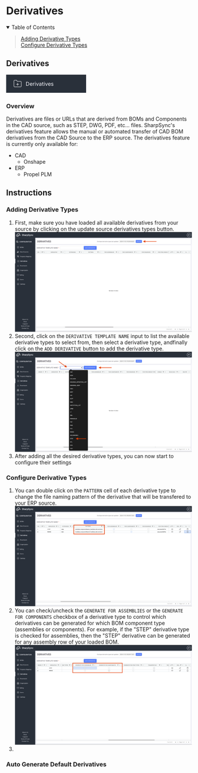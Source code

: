 # Derivatives

<details open>
<summary>Table of Contents</summary>
<blockquote>

[Adding Derivative Types](#adding-derivative-types)  
[Configure Derivative Types](#configure-derivative-types)  
</blockquote>
</details>

## Derivatives

!["Derivatives"](images/Derivatives.png)

### Overview

Derivatives are files or URLs that are derived from BOMs and Components in the CAD source, such as STEP, DWG, PDF, etc... files.
SharpSync's derivatives feature allows the manual or automated transfer of CAD BOM derivatives from the CAD Source to the ERP source.
The derivatives feature is currently only available for:
* CAD
  * Onshape
* ERP
  * Propel PLM

## Instructions

### Adding Derivative Types

1. First, make sure you have loaded all available derivatives from your source by clicking on the update source derivatives types button.
![Alt text](images/Derivatives1.png "Update Derivatives Types")
2. Second, click on the `DERIVATIVE TEMPLATE NAME` input to list the available derivative types to select from, then select a derivative type, andfinally click on the `ADD DERIVATIVE` button to add the derivative type.
![Alt text](images/Derivatives2.png "Add Derivative Type")
3. After adding all the desired derivative types, you can now start to configure their settings

### Configure Derivative Types

1. You can double click on the `PATTERN` cell of each derivative type to change the file naming pattern of the derivative that will be transfered to your ERP source.
![Alt text](images/Derivatives3.png "Configure Derivative Type Naming Pattern")
2. You can check/uncheck the `GENERATE FOR ASSEMBLIES` or the `GENERATE FOR COMPONENTS` checkbox of a derivative type to control which derivatives can be generated for which BOM component type (assemblies or components). For example, if the "STEP" derivative type is checked for assemblies, then the "STEP" derivative can be generated for any assembly row of your loaded BOM.
![Alt text](images/Derivatives4.png "Configure Derivative Type Generate For")
3. 

### Auto Generate Default Derivatives

